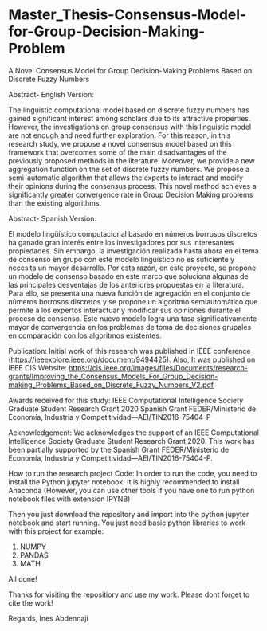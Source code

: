 # Master_Thesis-Consensus-Model-for-Group-Decision-Making-Problem
A Novel Consensus Model for Group Decision-Making Problems Based on Discrete Fuzzy Numbers

Abstract- English Version: 

The linguistic computational model based on discrete fuzzy numbers has gained significant interest among scholars due to its attractive properties. However, the investigations on
group consensus with this linguistic model are not enough and need further exploration. For this reason, in this research study, we propose a novel consensus model based on this framework that overcomes some of the main disadvantages of the previously proposed methods in the literature. Moreover, we provide a new aggregation function on the set of discrete fuzzy numbers. We propose a semi-automatic algorithm that allows the experts to interact and modify their opinions during the consensus process. This novel method achieves a significantly greater convergence rate in Group Decision Making problems than the existing algorithms.


Abstract- Spanish Version: 

El modelo lingüístico computacional basado en números borrosos discretos ha ganado gran interés entre los investigadores por sus interesantes propiedades. Sin embargo, la investigación realizada hasta ahora en el tema de consenso en grupo con este modelo lingüístico no es suficiente y necesita un mayor desarrollo. Por esta razón, en este proyecto, se propone un modelo de consenso basado en este marco que soluciona algunas de las principales desventajas de los anteriores propuestas en la literatura. Para ello, se presenta una nueva función de agregación en el conjunto de números borrosos discretos y se propone un algoritmo semiautomático que permite a los expertos interactuar y modificar sus opiniones durante el proceso de consenso. Este nuevo modelo logra una tasa significativamente mayor de convergencia en los problemas de toma de decisiones grupales en comparación con los algoritmos existentes.

Publication: 
Initial work of this research was published in IEEE conference (https://ieeexplore.ieee.org/document/9494425). 
Also, It was published on IEEE CIS Website: https://cis.ieee.org/images/files/Documents/research-grants/Improving_the_Consensus_Models_For_Group_Decision-making_Problems_Based_on_Discrete_Fuzzy_Numbers_V2.pdf

Awards received for this study: 
IEEE Computational Intelligence Society Graduate Student Research Grant 2020
Spanish Grant FEDER/Ministerio de Economía, Industria y Competitividad—AEI/TIN2016-75404-P

Acknowledgement: We acknowledges the support of an IEEE Computational Intelligence Society Graduate Student Research Grant 2020. This work has been partially supported by the Spanish Grant FEDER/Ministerio de Economía, Industria y Competitividad—AEI/TIN2016-75404-P.

How to run the research project Code:
In order to run the code, you need to install the Python jupyter notebook. It is highly recommended to install Anaconda (However, you can use other tools if you have one to run python notebook files with extension IPYNB)

Then you just download the repository and import into the python jupyter notebook and start running. You just need basic python libraries to work with this project for example:
1. NUMPY
2. PANDAS
3. MATH

All done!

Thanks for visiting the repositiory and use my work. Please dont forget to cite the work!

Regards, 
Ines Abdennaji


